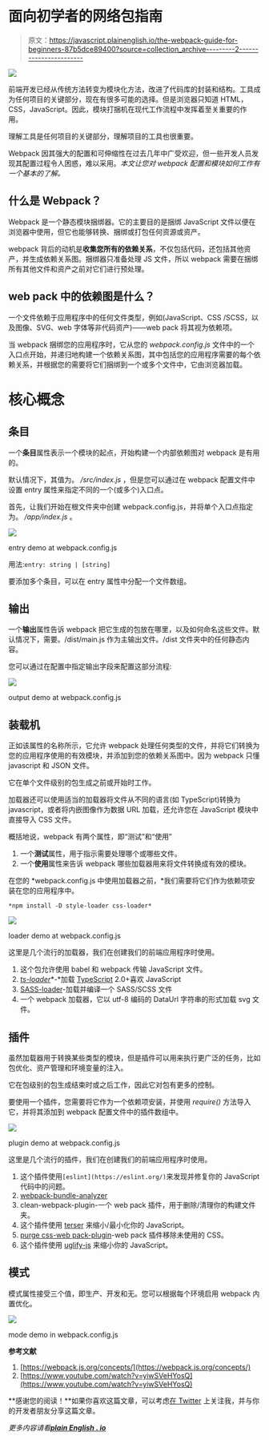 # 面向初学者的网络包指南

> 原文：<https://javascript.plainenglish.io/the-webpack-guide-for-beginners-87b5dce89400?source=collection_archive---------2----------------------->

![](img/897300712140dfde59061599846770fc.png)

前端开发已经从传统方法转变为模块化方法，改进了代码库的封装和结构。工具成为任何项目的关键部分，现在有很多可能的选择。但是浏览器只知道 HTML，CSS，JavaScript。因此，模块打捆机在现代工作流程中发挥着至关重要的作用。

理解工具是任何项目的关键部分，理解项目的工具也很重要。

Webpack 因其强大的配置和可伸缩性在过去几年中广受欢迎，但一些开发人员发现其配置过程令人困惑，难以采用。*本文让您对 webpack 配置和模块如何工作有一个基本的了解。*

## **什么是 Webpack？**

Webpack 是一个静态模块捆绑器。它的主要目的是捆绑 JavaScript 文件以便在浏览器中使用，但它也能够转换、捆绑或打包任何资源或资产。

webpack 背后的动机是**收集您所有的依赖关系**，不仅包括代码，还包括其他资产，并生成依赖关系图。捆绑器只准备处理 JS 文件，所以 webpack 需要在捆绑所有其他文件和资产之前对它们进行预处理。

## **web pack 中的依赖图是什么？**

一个文件依赖于应用程序中的任何文件类型，例如(JavaScript、CSS /SCSS，以及图像、SVG、web 字体等非代码资产)——web pack 将其视为依赖项。

当 webpack 捆绑您的应用程序时，它从您的 *webpack.config.js* 文件中的一个入口点开始，并递归地构建一个依赖关系图，其中包括您的应用程序需要的每个依赖关系，并根据您的需要将它们捆绑到一个或多个文件中，它由浏览器加载。

# 核心概念

## **条目**

一个**条目**属性表示一个模块的起点，开始构建一个内部依赖图对 webpack 是有用的。

默认情况下，其值为。 */src/index.js* ，但是您可以通过在 webpack 配置文件中设置 entry 属性来指定不同的一个(或多个)入口点。

首先，让我们开始在根文件夹中创建 webpack.config.js，并将单个入口点指定为。 */app/index.js* 。

![](img/0e5923ec3b0f807190307a40a268fa30.png)

entry demo at webpack.config.js

用法:`entry: string | [string]`

要添加多个条目，可以在 entry 属性中分配一个文件数组。

## **输出**

一个**输出**属性告诉 webpack 把它生成的包放在哪里，以及如何命名这些文件。默认情况下，需要。/dist/main.js 作为主输出文件。/dist 文件夹中的任何静态内容。

您可以通过在配置中指定输出字段来配置这部分流程:

![](img/52e61341234273dee21ebabfba204c81.png)

output demo at webpack.config.js

## **装载机**

正如该属性的名称所示，它允许 webpack 处理任何类型的文件，并将它们转换为您的应用程序使用的有效模块，并添加到您的依赖关系图中。因为 webpack 只懂 javascript 和 JSON 文件。

它在单个文件级别的包生成之前或开始时工作。

加载器还可以使用适当的加载器将文件从不同的语言(如 TypeScript)转换为 javascript，或者将内嵌图像作为数据 URL 加载，还允许您在 JavaScript 模块中直接导入 CSS 文件。

概括地说，webpack 有两个属性，即“测试”和“使用”

1.  一个**测试**属性，用于指示需要处理哪个或哪些文件。
2.  一个**使用**属性来告诉 webpack 哪些加载器用来将文件转换成有效的模块。

在您的 *webpack.config.js 中使用加载器之前，*我们需要将它们作为依赖项安装在您的应用程序中。

```
*npm install -D style-loader css-loader*
```

![](img/458eadfbf56f7112512a180751df5616.png)

loader demo at webpack.config.js

这里是几个流行的加载器，我们在创建我们的前端应用程序时使用。

1.  这个包允许使用 babel 和 webpack 传输 JavaScript 文件。
2.  [*ts-loader*](https://www.npmjs.com/package/ts-loader)*-*加载 [TypeScript](https://www.typescriptlang.org/) 2.0+喜欢 JavaScript
3.  [SASS-loader](https://www.npmjs.com/package/sass-loader)-加载并编译一个 SASS/SCSS 文件
4.  一个 webpack 加载器，它以 utf-8 编码的 DataUrl 字符串的形式加载 svg 文件。

## **插件**

虽然加载器用于转换某些类型的模块，但是插件可以用来执行更广泛的任务，比如包优化、资产管理和环境变量的注入。

它在包级别的包生成结束时或之后工作，因此它对包有更多的控制。

要使用一个插件，您需要将它作为一个依赖项安装，并使用 *require()* 方法导入它，并将其添加到 webpack 配置文件中的插件数组中。

![](img/0bd8e2861ddd66430b111dfef7415df2.png)

plugin demo at webpack.config.js

这里是几个流行的插件，我们在创建我们的前端应用程序时使用。

1.  这个插件使用`[eslint](https://eslint.org/)`来发现并修复你的 JavaScript 代码中的问题。
2.  [webpack-bundle-analyzer](https://www.npmjs.com/package/webpack-bundle-analyzer)
3.  clean-webpack-plugin-一个 web pack 插件，用于删除/清理你的构建文件夹。
4.  这个插件使用 [terser](https://github.com/terser/terser) 来缩小/最小化你的 JavaScript。
5.  [purge css-web pack-plugin](https://www.npmjs.com/package/purgecss-webpack-plugin)-web pack 插件移除未使用的 CSS。
6.  这个插件使用 [uglify-js](https://github.com/mishoo/UglifyJS2) 来缩小你的 JavaScript。

## **模式**

模式属性接受三个值，即生产、开发和无。您可以根据每个环境启用 webpack 内置优化。

![](img/4e2a9522d2f20b14720444155d51d1ca.png)

mode demo in webpack.config.js

**参考文献**

1.  [https://webpack.js.org/concepts/](https://webpack.js.org/concepts/)
2.  [https://www.youtube.com/watch?v=yiwSVeHYosQ](https://www.youtube.com/watch?v=yiwSVeHYosQ)

**感谢您的阅读！**如果你喜欢这篇文章，可以考虑[在 Twitter](https://twitter.com/Urs_Vijay_) 上关注我，并与你的开发者朋友分享这篇文章。

*更多内容请看*[***plain English . io***](http://plainenglish.io/)